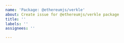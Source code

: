 ```yaml
---
name: 'Package: @ethereumjs/verkle'
about: Create issue for @ethereumjs/verkle package
title: ''
labels: ''
assignees: ''

---
```



